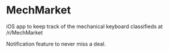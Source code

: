 # MechMarket
iOS app to keep track of the mechanical keyboard classifieds at /r/MechMarket

Notification feature to never miss a deal.
